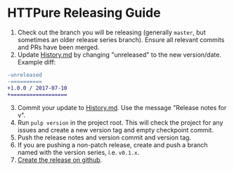 # HTTPure Releasing Guide 

1. Check out the branch you will be releasing (generally `master`, but sometimes
   an older release series branch). Ensure all relevant commits and PRs have
   been merged.
2. Update [History.md](History.md) by changing "unreleased" to the new
   version/date.  Example diff:
```diff
-unreleased
-==========
+1.0.0 / 2017-07-10
+==================
```
3. Commit your update to [History.md](History.md). Use the message "Release
   notes for v<new version number>".
4. Run `pulp version` in the project root. This will check the project for any
   issues and create a new version tag and empty checkpoint commit.
5. Push the release notes and version commit and version tag.
6. If you are pushing a non-patch release, create and push a branch named with
   the version series, i.e. `v0.1.x`.
7. [Create the release on github](https://github.com/cprussin/purescript-httpure/releases/new).
